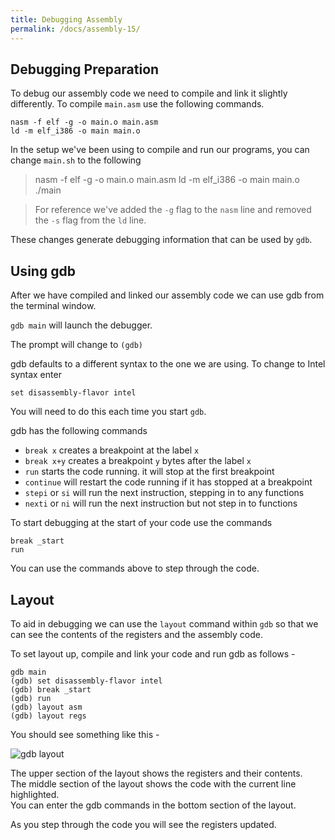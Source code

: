 ```yaml
---
title: Debugging Assembly
permalink: /docs/assembly-15/
---
```


## Debugging Preparation

To debug our assembly code we need to compile and link it slightly differently. To compile `main.asm` use the following commands.  

```console
nasm -f elf -g -o main.o main.asm
ld -m elf_i386 -o main main.o
```

In the setup we've been using to compile and run our programs, you can change `main.sh` to the following

>nasm -f elf -g -o main.o main.asm
>ld -m elf_i386 -o main main.o
>./main

>For reference we've added the `-g` flag to the `nasm` line and removed the `-s` flag from the `ld` line.

These changes generate debugging information that can be used by `gdb`.

## Using gdb

After we have compiled and linked our assembly code we can use gdb from the terminal window.  

`gdb main` will launch the debugger.

The prompt will change to `(gdb)`

gdb defaults to a different syntax to the one we are using. To change to Intel syntax enter  

`set disassembly-flavor intel`

You will need to do this each time you start `gdb`.

gdb has the following commands
* `break x` creates a breakpoint at the label `x`
* `break x+y` creates a breakpoint `y` bytes after the label `x`
* `run` starts the code running. it will stop at the first breakpoint
* `continue` will restart the code running if it has stopped at a breakpoint
* `stepi` or `si` will run the next instruction, stepping in to any functions
* `nexti` or `ni` will run the next instruction but not step in to functions

To start debugging at the start of your code use the commands  

```
break _start
run
```

You can use the commands above to step through the code.

## Layout

To aid in debugging we can use the `layout` command within `gdb` so that we can see the contents of the registers and the assembly code.  

To set layout up, compile and link your code and run gdb as follows -  

```console
gdb main
(gdb) set disassembly-flavor intel
(gdb) break _start
(gdb) run
(gdb) layout asm
(gdb) layout regs
```

You should see something like this -  

<img src="/assets/img/other/layout.png" alt="gdb layout">

The upper section of the layout shows the registers and their contents.  
The middle section of the layout shows the code with the current line highlighted.  
You can enter the gdb commands in the bottom section of the layout.  

As you step through the code you will see the registers updated.

